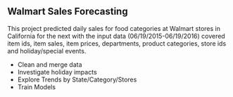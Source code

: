 ## Walmart Sales Forecasting
This project predicted daily sales for food categories at Walmart stores in California for the next with the input data (06/19/2015-06/19/2016) covered item ids, item sales, item prices, departments, product categories, store ids and holiday/special events.
* Clean and merge data
* Investigate holiday impacts
* Explore Trends by State/Category/Stores
* Train Models

